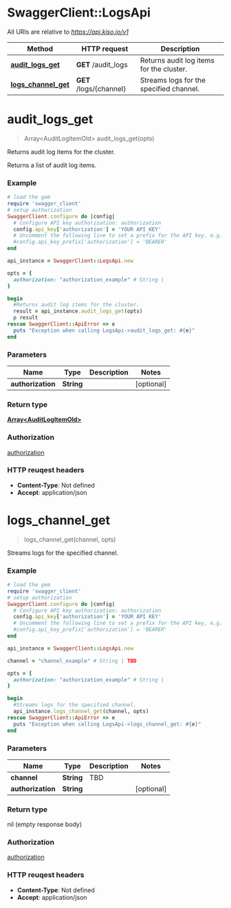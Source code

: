 # SwaggerClient::LogsApi

All URIs are relative to *https://api.kiso.io/v1*

Method | HTTP request | Description
------------- | ------------- | -------------
[**audit_logs_get**](LogsApi.md#audit_logs_get) | **GET** /audit_logs | Returns audit log items for the cluster.
[**logs_channel_get**](LogsApi.md#logs_channel_get) | **GET** /logs/{channel} | Streams logs for the specified channel.


# **audit_logs_get**
> Array&lt;AuditLogItemOld&gt; audit_logs_get(opts)

Returns audit log items for the cluster.

Returns a list of audit log items. 

### Example
```ruby
# load the gem
require 'swagger_client'
# setup authorization 
SwaggerClient.configure do |config|
  # Configure API key authorization: authorization
  config.api_key['authorization'] = 'YOUR API KEY'
  # Uncomment the following line to set a prefix for the API key, e.g. 'BEARER' (defaults to nil)
  #config.api_key_prefix['authorization'] = 'BEARER'
end

api_instance = SwaggerClient::LogsApi.new

opts = { 
  authorization: "authorization_example" # String | 
}

begin
  #Returns audit log items for the cluster.
  result = api_instance.audit_logs_get(opts)
  p result
rescue SwaggerClient::ApiError => e
  puts "Exception when calling LogsApi->audit_logs_get: #{e}"
end
```

### Parameters

Name | Type | Description  | Notes
------------- | ------------- | ------------- | -------------
 **authorization** | **String**|  | [optional] 

### Return type

[**Array&lt;AuditLogItemOld&gt;**](AuditLogItemOld.md)

### Authorization

[authorization](../README.md#authorization)

### HTTP reuqest headers

 - **Content-Type**: Not defined
 - **Accept**: application/json



# **logs_channel_get**
> logs_channel_get(channel, opts)

Streams logs for the specified channel.

### Example
```ruby
# load the gem
require 'swagger_client'
# setup authorization 
SwaggerClient.configure do |config|
  # Configure API key authorization: authorization
  config.api_key['authorization'] = 'YOUR API KEY'
  # Uncomment the following line to set a prefix for the API key, e.g. 'BEARER' (defaults to nil)
  #config.api_key_prefix['authorization'] = 'BEARER'
end

api_instance = SwaggerClient::LogsApi.new

channel = "channel_example" # String | TBD

opts = { 
  authorization: "authorization_example" # String | 
}

begin
  #Streams logs for the specified channel.
  api_instance.logs_channel_get(channel, opts)
rescue SwaggerClient::ApiError => e
  puts "Exception when calling LogsApi->logs_channel_get: #{e}"
end
```

### Parameters

Name | Type | Description  | Notes
------------- | ------------- | ------------- | -------------
 **channel** | **String**| TBD | 
 **authorization** | **String**|  | [optional] 

### Return type

nil (empty response body)

### Authorization

[authorization](../README.md#authorization)

### HTTP reuqest headers

 - **Content-Type**: Not defined
 - **Accept**: application/json




